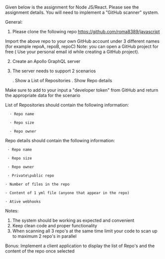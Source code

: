 Given below is the assignment for Node JS/React. 
Please see the assignment details. You will need to implement a "GitHub scanner" system.

General:

1. Please clone the following repo 
https://github.com/roma8389/javascript

Import the above repo to your own GitHub account under 3 different names (for example repoA, repoB, repoC) 
Note: you can open a GitHub project for free ( Use your personal email id while creating a GitHub project).


2. Create an Apollo GraphQL server 

3. The server needs to support 2 scenarios 

      .     Show a List of Repositories 
      .      Show Repo details 

Make sure to add to your input a "developer token" from GitHub and return the appropriate data for the scenario

List of Repositories should contain the following information:

      · Repo name

      · Repo size

      · Repo owner

Repo details should contain the following information:

     · Repo name

     · Repo size

     · Repo owner

     · Private\public repo

    · Number of files in the repo

    · Content of 1 yml file (anyone that appear in the repo)

    · Ative webhooks

Notes:
1. The system should be working as expected and convenient
2. Keep clean code and proper functionality
3. When scanning all 3 repo's at the same time limit your code to scan up to maximum 2 repo's in parallel 

Bonus:
Implement a client application to display the list of Repo's and the content of the repo once selected




